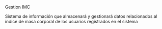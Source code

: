 Gestion IMC

Sistema de información que almacenará y gestionará datos relacionados al indice de masa corporal de los usuarios registrados en el sistema
